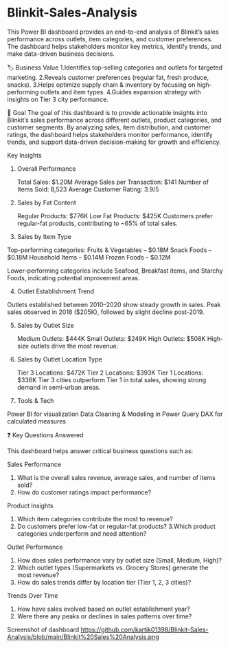 # Blinkit-Sales-Analysis
This Power BI dashboard provides an end-to-end analysis of Blinkit’s sales performance across outlets, item categories, and customer preferences. The dashboard helps stakeholders monitor key metrics, identify trends, and make data-driven business decisions.

🏷 Business Value
1.Identifies top-selling categories and outlets for targeted marketing.
2.Reveals customer preferences (regular fat, fresh produce, snacks).
3.Helps optimize supply chain & inventory by focusing on high-performing outlets and item types.
4.Guides expansion strategy with insights on Tier 3 city performance.

🎯 Goal
The goal of this dashboard is to provide actionable insights into Blinkit’s sales performance across different outlets, product categories, and customer segments. By analyzing sales, item distribution, and customer ratings, the dashboard helps stakeholders monitor performance, identify trends, and support data-driven decision-making for growth and efficiency.

Key Insights
1. Overall Performance

   Total Sales: $1.20M
   Average Sales per Transaction: $141
   Number of Items Sold: 8,523
   Average Customer Rating: 3.9/5

2. Sales by Fat Content
   
   Regular Products: $776K
   Low Fat Products: $425K
   Customers prefer regular-fat products, contributing to ~65% of total sales.

3. Sales by Item Type

Top-performing categories:
Fruits & Vegetables – $0.18M
Snack Foods – $0.18M
Household Items – $0.14M
Frozen Foods – $0.12M

Lower-performing categories include Seafood, Breakfast items, and Starchy Foods, indicating potential improvement areas.

4. Outlet Establishment Trend

Outlets established between 2010–2020 show steady growth in sales.
Peak sales observed in 2018 ($205K), followed by slight decline post-2019.

5. Sales by Outlet Size

   Medium Outlets: $444K
   Small Outlets: $249K
   High Outlets: $508K
High-size outlets drive the most revenue.

6. Sales by Outlet Location Type

   Tier 3 Locations: $472K
   Tier 2 Locations: $393K
   Tier 1 Locations: $336K
Tier 3 cities outperform Tier 1 in total sales, showing strong demand in semi-urban areas.

7. Tools & Tech

Power BI for visualization
Data Cleaning & Modeling in Power Query
DAX for calculated measures

❓ Key Questions Answered

This dashboard helps answer critical business questions such as:

Sales Performance

   1. What is the overall sales revenue, average sales, and number of items sold?
   2. How do customer ratings impact performance?

Product Insights

   1. Which item categories contribute the most to revenue?
   2. Do customers prefer low-fat or regular-fat products?
   3.Which product categories underperform and need attention?

Outlet Performance

1. How does sales performance vary by outlet size (Small, Medium, High)?
2. Which outlet types (Supermarkets vs. Grocery Stores) generate the most revenue?
3. How do sales trends differ by location tier (Tier 1, 2, 3 cities)?

Trends Over Time

1. How have sales evolved based on outlet establishment year?
2. Were there any peaks or declines in sales patterns over time?

Screenshot of dashboard
https://github.com/kartik01398/Blinkit-Sales-Analysis/blob/main/Blinkit%20Sales%20Analysis.png
